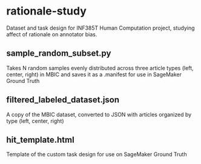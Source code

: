 # rationale-study
Dataset and task design for INF385T Human Computation project, studying affect of rationale on annotator bias.

## sample_random_subset.py
Takes N random samples evenly distributed across three article types (left, center, right) in MBIC and saves it as a .manifest for use in SageMaker Ground Truth

## filtered_labeled_dataset.json
A copy of the MBIC dataset, converted to JSON with articles organized by type (left, center, right)

## hit_template.html
Template of the custom task design for use on SageMaker Ground Truth

